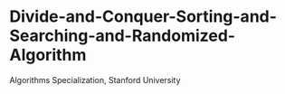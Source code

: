 # Divide-and-Conquer-Sorting-and-Searching-and-Randomized-Algorithm
Algorithms Specialization, Stanford University
